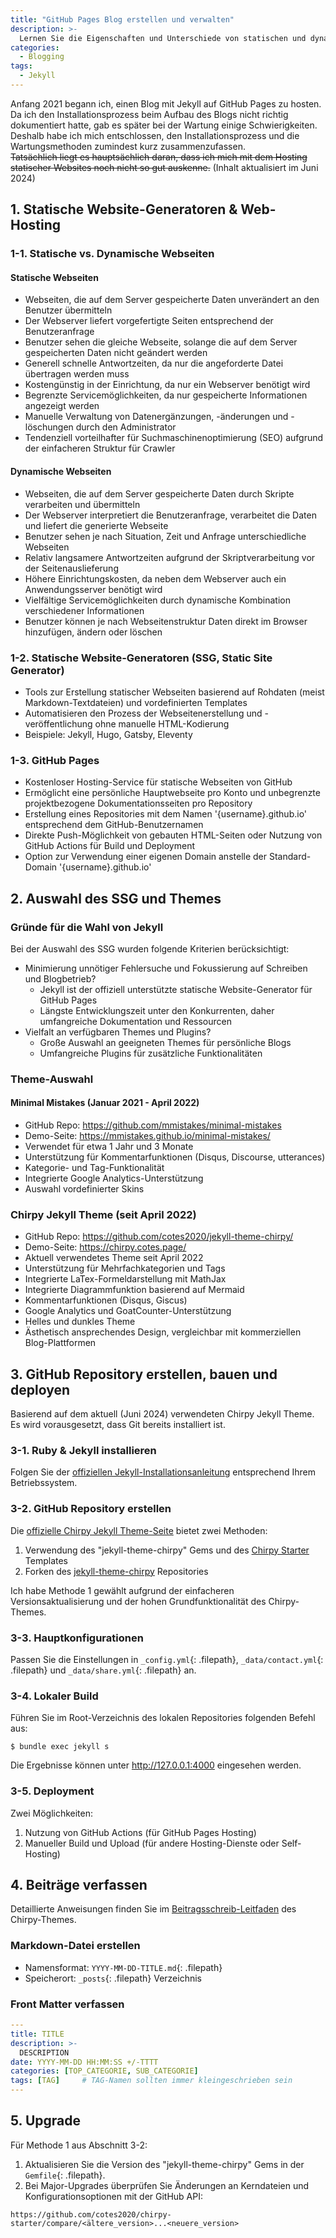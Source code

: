 ```yaml
---
title: "GitHub Pages Blog erstellen und verwalten"
description: >-
  Lernen Sie die Eigenschaften und Unterschiede von statischen und dynamischen Webseiten sowie statische Website-Generatoren kennen und hosten Sie einen Jekyll-Blog auf GitHub Pages.
categories:
  - Blogging
tags:
  - Jekyll
---
```


Anfang 2021 begann ich, einen Blog mit Jekyll auf GitHub Pages zu hosten. Da ich den Installationsprozess beim Aufbau des Blogs nicht richtig dokumentiert hatte, gab es später bei der Wartung einige Schwierigkeiten. Deshalb habe ich mich entschlossen, den Installationsprozess und die Wartungsmethoden zumindest kurz zusammenzufassen.  
~~Tatsächlich liegt es hauptsächlich daran, dass ich mich mit dem Hosting statischer Websites noch nicht so gut auskenne.~~
(Inhalt aktualisiert im Juni 2024)

## 1. Statische Website-Generatoren & Web-Hosting
### 1-1. Statische vs. Dynamische Webseiten
#### Statische Webseiten
- Webseiten, die auf dem Server gespeicherte Daten unverändert an den Benutzer übermitteln
- Der Webserver liefert vorgefertigte Seiten entsprechend der Benutzeranfrage
- Benutzer sehen die gleiche Webseite, solange die auf dem Server gespeicherten Daten nicht geändert werden
- Generell schnelle Antwortzeiten, da nur die angeforderte Datei übertragen werden muss
- Kostengünstig in der Einrichtung, da nur ein Webserver benötigt wird
- Begrenzte Servicemöglichkeiten, da nur gespeicherte Informationen angezeigt werden
- Manuelle Verwaltung von Datenergänzungen, -änderungen und -löschungen durch den Administrator
- Tendenziell vorteilhafter für Suchmaschinenoptimierung (SEO) aufgrund der einfacheren Struktur für Crawler

#### Dynamische Webseiten
- Webseiten, die auf dem Server gespeicherte Daten durch Skripte verarbeiten und übermitteln
- Der Webserver interpretiert die Benutzeranfrage, verarbeitet die Daten und liefert die generierte Webseite
- Benutzer sehen je nach Situation, Zeit und Anfrage unterschiedliche Webseiten
- Relativ langsamere Antwortzeiten aufgrund der Skriptverarbeitung vor der Seitenauslieferung
- Höhere Einrichtungskosten, da neben dem Webserver auch ein Anwendungsserver benötigt wird
- Vielfältige Servicemöglichkeiten durch dynamische Kombination verschiedener Informationen
- Benutzer können je nach Webseitenstruktur Daten direkt im Browser hinzufügen, ändern oder löschen

### 1-2. Statische Website-Generatoren (SSG, Static Site Generator)
- Tools zur Erstellung statischer Webseiten basierend auf Rohdaten (meist Markdown-Textdateien) und vordefinierten Templates
- Automatisieren den Prozess der Webseitenerstellung und -veröffentlichung ohne manuelle HTML-Kodierung
- Beispiele: Jekyll, Hugo, Gatsby, Eleventy

### 1-3. GitHub Pages
- Kostenloser Hosting-Service für statische Webseiten von GitHub
- Ermöglicht eine persönliche Hauptwebseite pro Konto und unbegrenzte projektbezogene Dokumentationsseiten pro Repository
- Erstellung eines Repositories mit dem Namen '{username}.github.io' entsprechend dem GitHub-Benutzernamen
- Direkte Push-Möglichkeit von gebauten HTML-Seiten oder Nutzung von GitHub Actions für Build und Deployment
- Option zur Verwendung einer eigenen Domain anstelle der Standard-Domain '{username}.github.io'

## 2. Auswahl des SSG und Themes

### Gründe für die Wahl von Jekyll
Bei der Auswahl des SSG wurden folgende Kriterien berücksichtigt:
- Minimierung unnötiger Fehlersuche und Fokussierung auf Schreiben und Blogbetrieb?
  - Jekyll ist der offiziell unterstützte statische Website-Generator für GitHub Pages
  - Längste Entwicklungszeit unter den Konkurrenten, daher umfangreiche Dokumentation und Ressourcen
- Vielfalt an verfügbaren Themes und Plugins?
  - Große Auswahl an geeigneten Themes für persönliche Blogs
  - Umfangreiche Plugins für zusätzliche Funktionalitäten

### Theme-Auswahl
#### Minimal Mistakes (Januar 2021 - April 2022)
- GitHub Repo: <https://github.com/mmistakes/minimal-mistakes>
- Demo-Seite: <https://mmistakes.github.io/minimal-mistakes/>
- Verwendet für etwa 1 Jahr und 3 Monate
- Unterstützung für Kommentarfunktionen (Disqus, Discourse, utterances)
- Kategorie- und Tag-Funktionalität
- Integrierte Google Analytics-Unterstützung
- Auswahl vordefinierter Skins

### Chirpy Jekyll Theme (seit April 2022)
- GitHub Repo: <https://github.com/cotes2020/jekyll-theme-chirpy/>
- Demo-Seite: <https://chirpy.cotes.page/>
- Aktuell verwendetes Theme seit April 2022
- Unterstützung für Mehrfachkategorien und Tags
- Integrierte LaTex-Formeldarstellung mit MathJax
- Integrierte Diagrammfunktion basierend auf Mermaid
- Kommentarfunktionen (Disqus, Giscus)
- Google Analytics und GoatCounter-Unterstützung
- Helles und dunkles Theme
- Ästhetisch ansprechendes Design, vergleichbar mit kommerziellen Blog-Plattformen

## 3. GitHub Repository erstellen, bauen und deployen
Basierend auf dem aktuell (Juni 2024) verwendeten Chirpy Jekyll Theme. Es wird vorausgesetzt, dass Git bereits installiert ist.

### 3-1. Ruby & Jekyll installieren
Folgen Sie der [offiziellen Jekyll-Installationsanleitung](https://jekyllrb.com/docs/installation/) entsprechend Ihrem Betriebssystem.

### 3-2. GitHub Repository erstellen
Die [offizielle Chirpy Jekyll Theme-Seite](https://chirpy.cotes.page/posts/getting-started/#creating-a-new-site) bietet zwei Methoden:
1. Verwendung des "jekyll-theme-chirpy" Gems und des [Chirpy Starter](https://github.com/cotes2020/chirpy-starter) Templates
2. Forken des [jekyll-theme-chirpy](https://github.com/cotes2020/jekyll-theme-chirpy) Repositories

Ich habe Methode 1 gewählt aufgrund der einfacheren Versionsaktualisierung und der hohen Grundfunktionalität des Chirpy-Themes.

### 3-3. Hauptkonfigurationen
Passen Sie die Einstellungen in `_config.yml`{: .filepath}, `_data/contact.yml`{: .filepath} und `_data/share.yml`{: .filepath} an.

### 3-4. Lokaler Build
Führen Sie im Root-Verzeichnis des lokalen Repositories folgenden Befehl aus:
```console
$ bundle exec jekyll s
```
Die Ergebnisse können unter <http://127.0.0.1:4000> eingesehen werden.

### 3-5. Deployment
Zwei Möglichkeiten:
1. Nutzung von GitHub Actions (für GitHub Pages Hosting)
2. Manueller Build und Upload (für andere Hosting-Dienste oder Self-Hosting)

## 4. Beiträge verfassen
Detaillierte Anweisungen finden Sie im [Beitragsschreib-Leitfaden](https://chirpy.cotes.page/posts/write-a-new-post/) des Chirpy-Themes.

### Markdown-Datei erstellen
- Namensformat: `YYYY-MM-DD-TITLE.md`{: .filepath}
- Speicherort: `_posts`{: .filepath} Verzeichnis

### Front Matter verfassen
```YAML
---
title: TITLE
description: >-
  DESCRIPTION
date: YYYY-MM-DD HH:MM:SS +/-TTTT
categories: [TOP_CATEGORIE, SUB_CATEGORIE]
tags: [TAG]     # TAG-Namen sollten immer kleingeschrieben sein
---
```

## 5. Upgrade

Für Methode 1 aus Abschnitt 3-2:

1. Aktualisieren Sie die Version des "jekyll-theme-chirpy" Gems in der `Gemfile`{: .filepath}.
2. Bei Major-Upgrades überprüfen Sie Änderungen an Kerndateien und Konfigurationsoptionen mit der GitHub API:
  ```
  https://github.com/cotes2020/chirpy-starter/compare/<ältere_version>...<neuere_version>
  ```